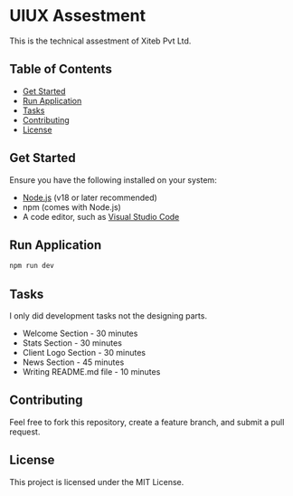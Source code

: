 # UIUX Assestment

This is the technical assestment of Xiteb Pvt Ltd.

## Table of Contents
 
- [Get Started](#get-started)
- [Run Application](#run-application)
- [Tasks](#tasks)
- [Contributing](#contributing)
- [License](#license)

## Get Started

Ensure you have the following installed on your system:

- [Node.js](https://nodejs.org/) (v18 or later recommended)
- npm (comes with Node.js)
- A code editor, such as [Visual Studio Code](https://code.visualstudio.com/)

## Run Application

```bash
npm run dev
```

## Tasks

I only did development tasks not the designing parts.

- Welcome Section - 30 minutes
- Stats Section - 30 minutes
- Client Logo Section - 30 minutes
- News Section - 45 minutes
- Writing README.md file - 10 minutes

## Contributing

Feel free to fork this repository, create a feature branch, and submit a pull request.

## License

This project is licensed under the MIT License.